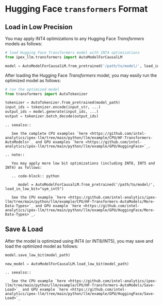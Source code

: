 # Hugging Face ``transformers`` Format

## Load in Low Precision
You may apply INT4 optimizations to any Hugging Face *Transformers* models as follows:

```python
# load Hugging Face Transformers model with INT4 optimizations
from ipex_llm.transformers import AutoModelForCausalLM

model = AutoModelForCausalLM.from_pretrained('/path/to/model/', load_in_4bit=True)
```

After loading the Hugging Face *Transformers* model, you may easily run the optimized model as follows:

```python
# run the optimized model
from transformers import AutoTokenizer

tokenizer = AutoTokenizer.from_pretrained(model_path)
input_ids = tokenizer.encode(input_str, ...)
output_ids = model.generate(input_ids, ...)
output = tokenizer.batch_decode(output_ids)
```

```eval_rst
.. seealso::

   See the complete CPU examples `here <https://github.com/intel-analytics/ipex-llm/tree/main/python/llm/example/CPU/HF-Transformers-AutoModels>`_ and GPU examples `here <https://github.com/intel-analytics/ipex-llm/tree/main/python/llm/example/GPU/HuggingFace>`_.

.. note::

   You may apply more low bit optimizations (including INT8, INT5 and INT4) as follows:

   .. code-block:: python

      model = AutoModelForCausalLM.from_pretrained('/path/to/model/', load_in_low_bit="sym_int5")

   See the CPU example `here <https://github.com/intel-analytics/ipex-llm/tree/main/python/llm/example/CPU/HF-Transformers-AutoModels/More-Data-Types>`_ and GPU example `here <https://github.com/intel-analytics/ipex-llm/tree/main/python/llm/example/GPU/HuggingFace/More-Data-Types>`_.
```

## Save & Load
After the model is optimized using INT4 (or INT8/INT5), you may save and load the optimized model as follows:

```python
model.save_low_bit(model_path)

new_model = AutoModelForCausalLM.load_low_bit(model_path)
```

```eval_rst
.. seealso::

   See the CPU example `here <https://github.com/intel-analytics/ipex-llm/tree/main/python/llm/example/CPU/HF-Transformers-AutoModels/Save-Load>`_ and GPU example `here <https://github.com/intel-analytics/ipex-llm/tree/main/python/llm/example/GPU/HuggingFace/Save-Load>`_
```